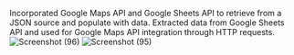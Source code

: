 Incorporated Google Maps API and Google Sheets API to retrieve from a JSON source
and populate with data. Extracted data from Google Sheets API and used for Google Maps
API integration through HTTP requests.
![Screenshot (96)](https://github.com/arthurshk/jobMapFinder/assets/135430504/dc5a2c6a-e3f8-4aeb-9f2c-499ba2672611)
![Screenshot (95)](https://github.com/arthurshk/jobMapFinder/assets/135430504/ac80d14a-c43d-48f6-8f41-234ef0e623a9)
